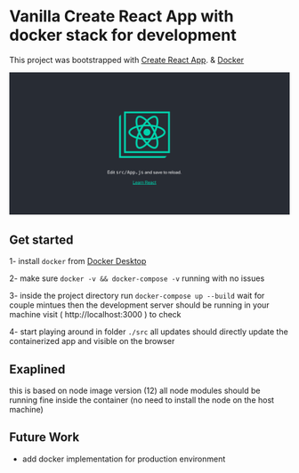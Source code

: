 # Vanilla Create React App with docker stack for development

This project was bootstrapped with [Create React App](https://github.com/facebook/create-react-app). & [Docker](https://www.docker.com)

![Hero Image](https://github.com/cloudx9/react-docker-dev-stack/blob/master/hero.png?raw=true)


## Get started

1- install `docker` from [Docker Desktop](https://www.docker.com/products/docker-desktop)

2- make sure `docker -v && docker-compose -v` running with no issues

3- inside the project directory run ` docker-compose up --build `  wait for couple mintues then the development server should be running in your machine visit ( http://localhost:3000 ) to check

4- start playing around in folder `./src` all updates should directly update the containerized app and visible on the browser

## Exaplined

this is based on node image version (12)
all node modules should be running fine inside the container (no need to install the node on the host machine)


## Future Work
- add docker implementation for production environment
